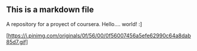 ## This is a markdown file
A repository for a proyect of coursera. Hello.... world! :]

[https://i.pinimg.com/originals/0f/56/00/0f56007456a5efe62990c64a8dab85d7.gif]
